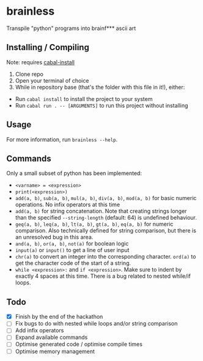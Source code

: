 # brainless

Transpile "python" programs into brainf\*\*\* ascii art

## Installing / Compiling

Note: requires [cabal-install](https://www.haskell.org/cabal/)
1. Clone repo
2. Open your terminal of choice
3. While in repository base (that's the folder with this file in it!),
either:
  - Run `cabal install` to install the project to your system
  - Run `cabal run . -- [ARGUMENTS]` to run this project without installing

## Usage

For more information, run `brainless --help`.

## Commands
Only a small subset of python has been implemented:

- `<varname> = <expression>`
- `print(<expression>)`
- `add(a, b)`, `sub(a, b)`, `mul(a, b)`, `div(a, b)`, `mod(a, b)` for basic
numeric operations. No infix operators at this time
- `add(a, b)` for string concatenation. Note that creating strings longer than
the specified `--string-length` (default: 64) is undefined behaviour.
- `geq(a, b)`, `leq(a, b)`, `lt(a, b)`, `gt(a, b)`, `eq(a, b)` for numeric
comparison. Also technically defined for string comparison, but there is an
unresolved bug in this area.
- `and(a, b)`, `or(a, b)`, `not(a)` for boolean logic
- `input(a)` or `input()` to get a line of user input
- `chr(a)` to convert an integer into the corresponding character.
`ord(a)` to get the character code of the start of a string.
- `while <expression>:` and `if <expression>`. Make sure to indent by
exactly 4 spaces at this time. There is a bug related to nested while/if loops.


## Todo
- [x] Finish by the end of the hackathon
- [ ] Fix bugs to do with nested while loops and/or string comparison
- [ ] Add infix operators
- [ ] Expand available commands
- [ ] Optimise generated code / optimise compile times
- [ ] Optimise memory management
